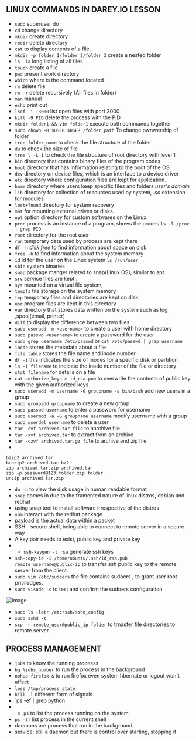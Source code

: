 ## LINUX COMMANDS IN DAREY.IO LESSON
* `sudo` superuser do 
* `cd` change directory
* `mkdir` create directory
*  `rmdir` delete directory
*  `cat` to display contents of a file
*  `mkdir -p folder_1/folder_2/folder_3` create a nested folder 
* `ls -la` long listing of all files
* `touch` create a file
* `pwd` present work directory
* `which` where is the command located
* `rm` delete file
* `rm -r` delete recursively (All files in folder)
* `man` manual
* `echo` print out
* `lsof -i :3000` list open files with port 3000
* `kill -9 PID` delete the process with the PID
* `mkdir folder1 && vim folder1` execute both commands together
* `sudo chown -R $USER:$USER /folder_path` To change ownwership of folder 
* `tree folder_name` to check the file structure of the folder 
* `du` to check the size of file 
* `tree \ -L 1` to check the file structure of root directory with level 1
* `bin` directory that contains binary files of the program codes
* `boot` directory that has information relating to the boot of the OS
* `dev` directory on device files, which is an interface to a device driver
* `etc` directory where configuration files are kept for application.
* `home` directory where users keep specific files and folders *user's domain*
* `lib` directory for collection of resources used by system, *.so* extension for modules
* `lost+found` directory for system recovery
* `mnt` for mounting external drives or disks.
* `opt` option directory for custom softwares on the Linux.
* `proc` process is an instance of a program, shows the proces `ls -l /proc | grep PID`
* `root` directory for the root user
* `run` temporary data used by process are kept there
* `df -h` *disk free* to find information about space on disk
* `free -h` to find information about the system memory
* `id` Id for the user on the Linux system `ls /run/user`
* `sbin` system binaries
* `snap` package manger related to snap(Linux OS), similar to apt
* `srv` service files are kept .
* `sys` mounted on a virtual file system, 
* `tempfs` file storage on the system memory
* `tmp` temporary files and directories are kept on disk
* `usr` program files are kept in this directory
* `var` directory that stores data written on the system such as log ,spool(email, printer)
* `diff` to display the difference between two files 
* `sudo useradd -m <username>` to create a user with home directory 
* `sudo passwd <username>` to create a password for the user 
* `sudo grep username /etc/passwd` or `cat /etc/passwd | grep username`
* `inode` stores the metadata about a file 
* `file table` stores the file name and inode number
* `df -i` this indicates the size of inodes for a specific disk or partition 
* `ls -i filename` to indicate the inode number of the file or directory
* `stat filename` for details on a file
* `cat authorize_keys > id_rsa.pub` to overwrite the contents of public key with the given authorized keys
* `sudo useradd -m username -G groupname -s bin/bash` add new users in a group
* `sudo groupadd groupname` to create a new group 
* `sudo passwd username` to enter a password for username
* `sudo usermod -a -G groupname username` modify username with a group
* `sudo userdel username` to delete a user 
* `tar -cvf archived.tar file` to aarchive file
* `tar -xvf archived.tar` to extract from an archive
* `tar -czvf archived.tar.gz file` to archive and zip file
* 
```
bzip2 archived.tar
bunzip2 archived.tar.bz2
zip archived.tar.zip archived.tar
zip -p password@123 folder.zip folder
unzip archived.tar.zip
```
* `du -h` to view the disk usage in human readable format
* `snap` comes in due to the framented nature of linux distros, debian and redhat
* using snap tool to install software irrespective of the distros
* `yum` interact with the redhat package
* payload is the actual data within a packet
* SSH - secure shell, being able to connect to remote server in a secure way
* A key pair needs to exist, public key and private key 
* * `ssh-keygen -t rsa` generate ssh keys 
* `ssh-copy-id -i /home/ubuntu/.ssh/id_rsa.pub  remote_username@public-ip` to transfer ssh public key to the remote server from the client.
* `sudo vim /etc/sudoers` the file contains sudoers , to grant user root priviledges.
* `sudo visudo -c` to test and confirm the sudoers configuration

![image](https://user-images.githubusercontent.com/71001536/164191831-f027adb1-5c56-4dfc-8a74-03e01ba28a9e.png)

* `sudo ls -latr /etc/ssh/sshd_config` 
* `sudo sshd -t`
* `scp -r remote_user@public_ip folder` to trnasfer file directories to remote server.

## PROCESS MANAGEMENT 
* `jobs` to know the running processs
* `bg %jobs_number` to run the process in the background
* `nohup firefox &` to run firefox even system hbernate or logout won't affect
* `less /tmp/process_state` 
* `kill -l` different form of signals 
* `ps -ef | grep python
* * `ps` to list the process running on the system
* `ps -lf` list process in the current shell
* daemons are process that run in the background
* service: still a daemon but there is control over starting, stopping it 


